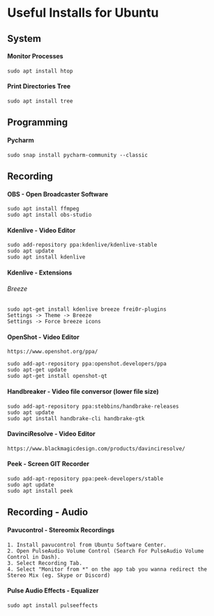
# Useful Installs for Ubuntu

## System

#### Monitor Processes
``sudo apt install htop`` 


#### Print Directories Tree
``sudo apt install tree ``

## Programming


#### Pycharm
```
sudo snap install pycharm-community --classic
```

## Recording

#### OBS - Open Broadcaster Software
```
sudo apt install ffmpeg
sudo apt install obs-studio
```

#### Kdenlive - Video Editor
```
sudo add-repository ppa:kdenlive/kdenlive-stable
sudo apt update
sudo apt install kdenlive
```

#### Kdenlive - Extensions
###### Breeze
```
sudo apt-get install kdenlive breeze frei0r-plugins
Settings -> Theme -> Breeze
Settings -> Force breeze icons
```

#### OpenShot - Video Editor
```
https://www.openshot.org/ppa/   

sudo add-apt-repository ppa:openshot.developers/ppa    
sudo apt-get update   
sudo apt-get install openshot-qt  
```

#### Handbreaker - Video file conversor (lower file size) 
```
sudo add-apt-repository ppa:stebbins/handbrake-releases
sudo apt update
sudo apt install handbrake-cli handbrake-gtk

```

#### DavinciResolve - Video Editor
```
https://www.blackmagicdesign.com/products/davinciresolve/
```

#### Peek - Screen GIT Recorder
```
sudo add-apt-repository ppa:peek-developers/stable
sudo apt update
sudo apt install peek
```

## Recording - Audio

#### Pavucontrol - Stereomix Recordings
```
1. Install pavucontrol from Ubuntu Software Center.   
2. Open PulseAudio Volume Control (Search For PulseAudio Volume Control in Dash).   
3. Select Recording Tab.   
4. Select "Monitor from *" on the app tab you wanna redirect the Stereo Mix (eg. Skype or Discord)
```

#### Pulse Audio Effects - Equalizer

```
sudo apt install pulseeffects
```